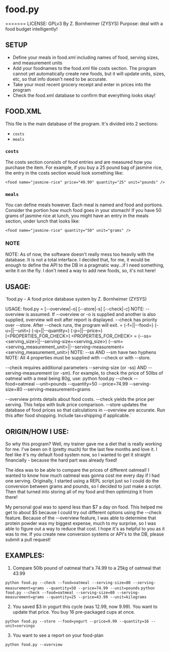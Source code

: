 # food.py
=======
LICENSE: GPLv3
By Z. Bornheimer (ZYSYS)
Purpose: deal with a food budget intelligently!

## SETUP
* Define your meals in food.xml including names of food, serving sizes, and
  measurement units
* Add your foodnames to the food.xml file costs section.  The program cannot
  yet automatically create new foods, but it will update units, sizes, etc, so
  that info doesn't need to be accurate.  
* Take your most recent grocery receipt and enter in prices into the program
* Check the food.xml database to confirm that everything looks okay!

## FOOD.XML
This file is the main database of the program.
It's divided into 2 sections:
* `costs`
* `meals`

### `costs`

The costs section consists of food entries and are measured how you purchase
the item.  For example, if you buy a 25 pound bag of jasmine rice, the entry in
the costs section would look something like:

`<food name="jasmine-rice" price="49.99" quantity="25" unit="pounds" />`

### `meals`

You can define meals however.  Each meal is named and food and portions.
Consider the portion how much food goes in your stomach!  If you have 50 grams
of jasmine rice at lunch, you might have an entry in the meals section, under
lunch that looks like:

`<food name="jasmine-rice" quantity="50" unit="grams" />`

### NOTE

NOTE: As of now, the software doesn't really mess too heavily with the
database.  It is not a total interface.  I decided that, for me, it would be
enough to define the API to the DB in a pragmatic way...if I need something,
write it on the fly.  I don't need a way to add new foods, so, it's not here!


## USAGE:

`food.py - A food price database system
	by Z. Bornheimer (ZYSYS)

USAGE: food.py <TYPE> <PROPERTIES>
  <TYPE> = [--overview|-o] [--store|-s] [--check|-c]
	NOTE: --overview is assumed.  If --overview or -o is supplied and another <TYPE> is also supplied, overview will exit after report is displayed.
	--check has priority over --store.  After --check runs, the program will exit.
  <PROPERTIES> = (-f=<foodname>||--food=<foodname>) (-u=<unit>||--unit=<unit>) (-q=<quantity>||--quantity=<quantity>) (-p=<price>||--price=<price>) [<PROPERTIES_FOR_CHECK>]
  <PROPERTIES_FOR_CHECK> = (--ss=<serving_size>||--serving-size=<serving_size>) (--sm=<serving_measurement_unit>||--serving-measurement=<serving_measurement_unit>)
		NOTE: --ss AND --sm have two hyphens
	NOTE: All 4 properties must be supplied with --check or with --store.

--check requires additional parameters --serving-size (or -ss) AND --serving-measurement (or -sm).
	For example, to check the price of 50lbs of oatmeal with a meal being 80g, use:
		python food.py --check --food=oatmeal --unit=pounds --quantity=50 --price=74.99 --serving-size=80 --serving-measurement=grams

--overview prints details about food costs.
--check yields the price per serving.  This helps with bulk price comparison.
--store updates the database of food prices so that calculations in --overview are accurate.  Run this after food shopping.  Include tax+shipping if applicable.`

## ORIGIN/HOW I USE:

So why this program?  Well, my trainer gave me a diet that is really working
for me.  I've been on it (pretty much) for the last few months and love it.  I
feel like it's my default food system now, so I wanted to get it straight
financially - because the hard part was already fixed!

The idea was to be able to compare the prices of different oatmeal!  I wanted
to know how much oatmeal was gonna cost me every day if I had one serving.
Originally, I started using a REPL script just so I could do the conversion
between grams and pounds, so I decided to just make a script.  Then that turned
into storing all of my food and then optimizing it from there!

My personal goal was to spend less than $7 a day on food.  This helped me get
to about $5 because I could try out different options using the --check
feature.  Because of the --overview feature, I was able to determine that
protein powder was my biggest expense, much to my surprise, so I was able to
figure out a way to reduce that cost.  I hope it's as helpful to you as it was
to me.  If you create new conversion systems or API's to the DB, please submit
a pull request!


## EXAMPLES:

1) Compare 50lb pound of oatmeal that's 74.99 to a 25kg of oatmeal that 43.99

`python food.py --check --food=oatmeal --serving-size=80 --serving-measurement=grams --quantity=50 --price=74.99 --unit=pounds`
`python food.py --check --food=oatmeal --serving-size=80 --serving-measurement=grams --quantity=25 --price=43.99 --unit=kilograms`

2) You saved $3 in yogurt this cycle (was 12.99, now 9.99).  You want to update
that price.  You buy 16 pre-packaged cups at once.

`python food.py --store --food=yogurt --price=9.99 --quantity=16 --unit=servings`

3) You want to see a report on your food-plan

`python food.py --overview`
